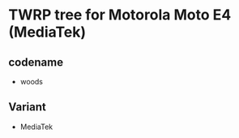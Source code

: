 # TWRP tree for Motorola Moto E4 (MediaTek)

codename
---------------
 * woods

Variant
----------
 * MediaTek
